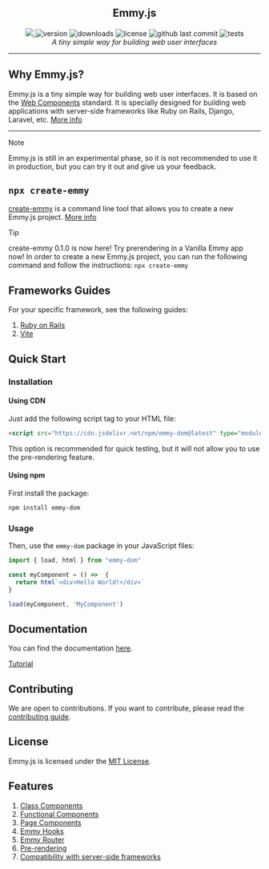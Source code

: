 <section align="center" style="display: flex; flex-direction: column">
  <h1>Emmy.js</h1>
  <div>
    <a href="https://github.com/firstcontributions/open-source-badges" alt="Open Source Love"><img src="https://firstcontributions.github.io/open-source-badges/badges/open-source-v1/open-source.svg" />
    </a>
    <img alt="version" src="https://img.shields.io/npm/v/emmy-dom"/>
    <img alt="downloads" src="https://img.shields.io/npm/dt/emmy-dom"/>
    <img alt="license" src="https://img.shields.io/npm/l/emmy-dom"/>
    <img alt="github last commit" src="https://img.shields.io/github/last-commit/emmyjs/emmy-dom"/>
    <img alt="tests" src="https://github.com/emmyjs/emmy-dom/actions/workflows/vitest.yml/badge.svg"/>
  </div>
  <i>A tiny simple way for building web user interfaces</i>
</section>
<hr />

## Why Emmy.js?
Emmy.js is a tiny simple way for building web user interfaces. It is based on the [Web Components](https://developer.mozilla.org/en-US/docs/Web/Web_Components) standard.
It is specially designed for building web applications with server-side frameworks like Ruby on Rails, Django, Laravel, etc. [More info](https://emmyjs.pages.dev/getting-started)

<hr />

> [!NOTE]
> Emmy.js is still in an experimental phase, so it is not recommended to use it in production, but you can try it out and give us your feedback.

## `npx create-emmy`

[create-emmy](https://www.npmjs.com/package/create-emmy) is a command line tool that allows you to create a new Emmy.js project. [More info](https://github.com/emmyjs/create-emmy#readme)

> [!TIP]
> create-emmy 0.1.0 is now here! Try prerendering in a Vanilla Emmy app now!
> In order to create a new Emmy.js project, you can run the following command and follow the instructions:
> `npx create-emmy`

## Frameworks Guides
For your specific framework, see the following guides:
1. [Ruby on Rails](https://emmyjs.pages.dev/documentation/rails)
2. [Vite](https://emmyjs.pages.dev/documentation/vite)

## Quick Start
### Installation
#### Using CDN
Just add the following script tag to your HTML file:

```html
<script src="https://cdn.jsdelivr.net/npm/emmy-dom@latest" type="module"></script>
```

This option is recommended for quick testing, but it will not allow you to use the pre-rendering feature.

#### Using npm
First install the package:

```bash
npm install emmy-dom
```

### Usage 

Then, use the `emmy-dom` package in your JavaScript files:

```javascript
import { load, html } from "emmy-dom"

const myComponent = () =>  {
  return html`<div>Hello World!</div>`
}

load(myComponent, 'MyComponent')
```

## Documentation
You can find the documentation [here](https://emmyjs.pages.dev/documentation).

[Tutorial](https://www.youtube.com/watch?v=rOxAJ9c068c)

## Contributing
We are open to contributions. If you want to contribute, please read the [contributing guide](CONTRIBUTING.md).

## License
Emmy.js is licensed under the [MIT License](LICENSE).

## Features
1. [Class Components](https://emmyjs.pages.dev/documentation)
2. [Functional Components](https://emmyjs.pages.dev/documentation)
3. [Page Components](https://emmyjs.pages.dev/documentation)
4. [Emmy Hooks](https://emmyjs.pages.dev/documentation)
5. [Emmy Router](https://emmyjs.pages.dev/documentation)
6. [Pre-rendering](https://emmyjs.pages.dev/documentation)
8. [Compatibility with server-side frameworks](https://emmyjs.pages.dev/documentation)
